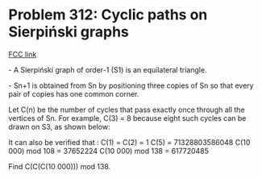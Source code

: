 # Problem 312: Cyclic paths on Sierpiński graphs

[FCC link](https://www.freecodecamp.org/learn/coding-interview-prep/project-euler/problem-312-cyclic-paths-on-sierpiski-graphs)

\- A Sierpiński graph of order-1 (S1) is an equilateral triangle.

\- Sn+1 is obtained from Sn by positioning three copies of Sn so that every pair
of copies has one common corner.

Let C(n) be the number of cycles that pass exactly once through all the vertices
of Sn. For example, C(3) = 8 because eight such cycles can be drawn on S3, as
shown below:

It can also be verified that : C(1) = C(2) = 1 C(5) = 71328803586048 C(10 000)
mod 108 = 37652224 C(10 000) mod 138 = 617720485

Find C(C(C(10 000))) mod 138.
